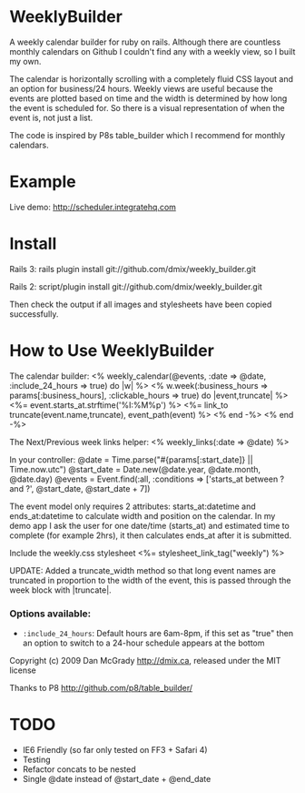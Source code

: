 WeeklyBuilder
==============

A weekly calendar builder for ruby on rails. Although there are countless monthly calendars on Github I couldn't find any with a weekly view, so I built my own.

The calendar is horizontally scrolling with a completely fluid CSS layout and an option for business/24 hours. Weekly views are useful because the events are plotted based on time and the width is determined by how long the event is scheduled for. So there is a visual representation of when the event is, not just a list.

The code is inspired by P8s table_builder which I recommend for monthly calendars.

Example
=======

Live demo: http://scheduler.integratehq.com

Install
=======
Rails 3:
    rails plugin install git://github.com/dmix/weekly_builder.git 
    
Rails 2:
    script/plugin install git://github.com/dmix/weekly_builder.git 

Then check the output if all images and stylesheets have been copied successfully.

How to Use WeeklyBuilder
=======
The calendar builder:
    <%  weekly_calendar(@events, :date => @date, :include_24_hours => true) do |w|  %>
      <%  w.week(:business_hours => params[:business_hours], :clickable_hours => true) do |event,truncate|  %>
        <%=  event.starts_at.strftime('%I:%M%p')  %>
        <%=  link_to truncate(event.name,truncate), event_path(event)  %>
      <% end -%>
    <% end -%>

The Next/Previous week links helper:
    <%  weekly_links(:date => @date)  %>

In your controller:
    @date = Time.parse("#{params[:start_date]} || Time.now.utc")
    @start_date = Date.new(@date.year, @date.month, @date.day) 
    @events = Event.find(:all, :conditions => ['starts_at between ? and ?', @start_date, @start_date + 7])
  
The event model only requires 2 attributes: starts_at:datetime and ends_at:datetime to calculate width and position on the calendar. In my demo app I ask the user for one date/time (starts_at) and estimated time to complete (for example 2hrs), it then calculates ends_at after it is submitted.

Include the weekly.css stylesheet
  <%= stylesheet_link_tag("weekly") %>

UPDATE: Added a truncate_width method so that long event names are truncated in proportion to the width of the event, this is passed through the week block with |truncate|.

### Options available:

* `:include_24_hours`:
  Default hours are 6am-8pm, if this set as "true" then an option to switch to a 24-hour schedule appears at the bottom

Copyright (c) 2009 Dan McGrady http://dmix.ca, released under the MIT license

Thanks to P8 http://github.com/p8/table_builder/

TODO
=======
* IE6 Friendly (so far only tested on FF3 + Safari 4)
* Testing
* Refactor concats to be nested
* Single @date instead of @start_date + @end_date